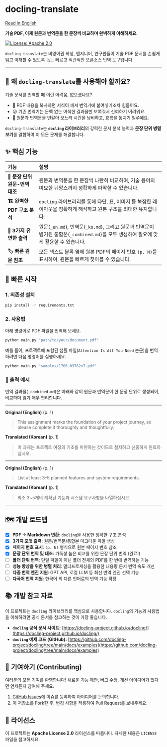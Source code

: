 # docling-translate

[Read in English](docs/README.en.md)

**기술 PDF, 이제 원문과 번역문을 한 문장씩 비교하며 완벽하게 이해하세요.**

[![License: Apache 2.0](https://img.shields.io/badge/License-Apache%202.0-blue.svg)](https://opensource.org/licenses/Apache-2.0)

`docling-translate`는 비영어권 학생, 엔지니어, 연구원들이 기술 PDF 문서를 손쉽게 읽고 이해할 수 있도록 돕는 빠르고 직관적인 오픈소스 번역 도구입니다.

---

## 🤔 왜 `docling-translate`를 사용해야 할까요?

기술 문서를 번역할 때 이런 어려움, 없으셨나요?

*   📄 PDF 내용을 복사하면 서식이 깨져 번역기에 붙여넣기조차 힘들어요.
*   😵 기존 번역기는 문맥 없는 어색한 결과물만 보여줘서 신뢰하기 어려워요.
*   📑 원문과 번역문을 번갈아 보느라 시간을 낭비하고, 흐름을 놓치기 일쑤예요.

`docling-translate`는 **`docling` 라이브러리**의 강력한 문서 분석 능력과 **문장 단위 병렬 보기**를 결합하여 이 모든 문제를 해결합니다.

## ✨ 핵심 기능

| 기능 | 설명 |
| :--- | :--- |
| **📖 문장 단위 원문-번역 대조** | 원문과 번역문을 한 문장씩 나란히 비교하며, 기술 용어의 미묘한 뉘앙스까지 정확하게 파악할 수 있습니다. |
| **🏗️ 완벽한 PDF 구조 분석** | `docling` 라이브러리를 통해 다단, 표, 이미지 등 복잡한 레이아웃을 정확하게 해석하고 원본 구조를 최대한 유지합니다. |
| **📄 3가지 유연한 출력** | 원문(`_en.md`), 번역문(`_ko.md`), 그리고 원문과 번역문이 병기된 통합본(`_combined.md`)을 모두 생성하여 필요에 맞게 활용할 수 있습니다. |
| **🏷️ 빠른 원문 참조** | 모든 텍스트 블록 옆에 원본 PDF의 페이지 번호 `(p. N)`를 표시하여, 원문을 빠르게 찾아볼 수 있습니다. |

## 🚀 빠른 시작

### 1. 의존성 설치

```bash
pip install -r requirements.txt
```

### 2. 사용법

아래 명령어로 PDF 파일을 번역해 보세요.

```bash
python main.py "path/to/your/document.pdf"
```

예를 들어, 프로젝트에 포함된 샘플 파일(`Attention Is All You Need` 논문)을 번역하려면 다음 명령어를 실행하세요.
```bash
python main.py "samples/1706.03762v7.pdf"
```

### 🎨 출력 예시

번역 결과물(`_combined.md`)은 아래와 같이 원문과 번역문이 한 문장 단위로 생성되어, 비교하며 읽기 매우 편리합니다.

---
**Original (English)** (p. 1)
> This assignment marks the foundation of your project journey, so please complete it thoroughly and thoughtfully.

**Translated (Korean)** (p. 1)
> 이 과제는 프로젝트 여정의 기초를 마련하는 것이므로 철저하고 신중하게 완료하십시오.
***
**Original (English)** (p. 1)
> List at least 3–5 planned features and system requirements.

**Translated (Korean)** (p. 1)
> 최소 3~5개의 계획된 기능과 시스템 요구사항을 나열하십시오.
---

## 🗺️ 개발 로드맵

- [x] **PDF → Markdown 변환**: `docling`을 사용한 정확한 구조 분석
- [x] **3가지 포맷 출력**: 원문/번역문/통합본 마크다운 파일 생성
- [x] **페이지 번호 표시**: `(p. N)` 형식으로 원본 페이지 번호 참조
- [x] **문장 단위 번역 및 대조**: 가독성 높은 비교를 위한 문장 단위 번역 (완료!)
- [ ] **폴더 단위 번역**: 단일 파일이 아닌 폴더 전체의 PDF를 한 번에 번역하는 기능
- [ ] **성능 향상을 위한 병렬 처리**: 멀티프로세싱을 활용한 대용량 문서 번역 속도 개선
- [ ] **다중 번역 엔진 지원**: GPT API, 로컬 LLM 등 최신 번역 엔진 선택 기능
- [ ] **다국어 번역 지원**: 한국어 외 다른 언어로의 번역 기능 확장

## 📚 개발 참고 자료

이 프로젝트는 `docling` 라이브러리를 핵심으로 사용합니다. `docling`의 기능과 사용법을 이해하려면 공식 문서를 참고하는 것이 가장 좋습니다.

*   **`docling` 공식 문서 사이트:** [https://docling-project.github.io/docling/](https://docling-project.github.io/docling/)
*   **`docling` 예제 코드 (GitHub):** [https://github.com/docling-project/docling/tree/main/docs/examples](https://github.com/docling-project/docling/tree/main/docs/examples)

## 🤝 기여하기 (Contributing)

여러분의 모든 기여를 환영합니다! 새로운 기능 제안, 버그 수정, 개선 아이디어가 있다면 언제든지 참여해 주세요.

1.  [GitHub Issues](https://github.com/gyunggyung/docling-translate/issues)에 이슈를 등록하여 아이디어를 논의합니다.
2.  이 저장소를 Fork한 후, 변경 사항을 적용하여 Pull Request를 보내주세요.

## 📜 라이선스

이 프로젝트는 **Apache License 2.0** 라이선스를 따릅니다. 자세한 내용은 `LICENSE` 파일을 참고하세요.